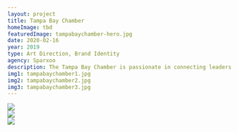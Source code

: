 ```yaml
---
layout: project
title: Tampa Bay Chamber
homeImage: tbd
featuredImage: tampabaychamber-hero.jpg
date: 2020-02-16
year: 2019
type: Art Direction, Brand Identity
agency: Sparxoo
description: The Tampa Bay Chamber is passionate in connecting leaders in our community, championing diverse community perspectives and supporting quality growth. When we created the Chamber's new brand, we knew it had to reflect the following—trust, inspiration, inclusivity and influence. The idea of upward and forward movement was an important guiding factor that we wanted to thread throughout the brand.
img1: tampabaychamber1.jpg
img2: tampabaychamber2.jpg
img3: tampabaychamber3.jpg
---
```


<div class="col-xs-12 about-work-items__item">
  <img src="{{ site.baseurl}}/assets/images/{{ page.img1 }}">
</div>
<div class="col-xs-12 about-work-items__item">
  <img src="{{ site.baseurl}}/assets/images/{{ page.img2 }}">
</div>
<div class="col-xs-12 about-work-items__item">
  <img src="{{ site.baseurl}}/assets/images/{{ page.img3 }}">
</div>
